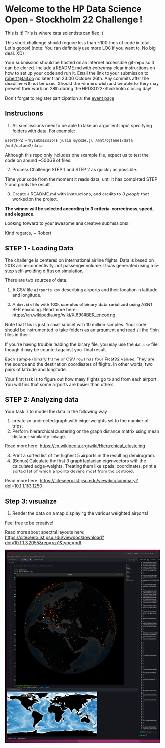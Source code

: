 # Welcome to the HP Data Science Open - Stockholm 22 Challenge !

This is it! This is where data scientists can flex :)

This short challenge should require less than ~100 lines of code in total. Let's goooo!
(note: You can definitely use more LOC if you want to. No big deal. XD)

Your submission should be hosted on an internet accessible git-repo so it can be cloned. Include a README.md with *extremely* clear instructions on how to set up your code and run it. Email the link to your submission to robert@taif.co no later than 23:00 October 26th. Any commits after the deadline will not be used. Should the winners wish and be able to, they may present their work on 28th during the HPDSO22-Stockholm closing day!

Don't forget to register participation at the [event page](https://www.hyperightdataclub.com/hp-data-science-open-stockholm/)

## Instructions

1. All sumbissions need to be able to take an argument input specifying folders with data. For example:

`user@HPZ:~/mysubmission$ julia mycode.jl /mnt/optane1/data /mnt/optane2/data`

Although this repo only includes one example file, expect us to test the code on around ~500GB of files.

2. Process Challenge STEP 1 and STEP 2 as quickly as possible. 

Time your code from the moment it reads data, until it has completed STEP 2 and prints the result.

3. Create a README.md with instructions, and credits to _3 people_ that worked on the project.

**The winner will be selected according to 3 criteria: correctness, speed, and elegance.**

Looking forward to your awesome and creative submissions!!

Kind regards,
~ Robert

## STEP 1 - Loading Data

The challenge is centered on international airline flights.
Data is based on 2018 arline connectivity, not passenger volume.
It was generated using a 5-step self-avoiding diffusion simulation.

There are two sources of data.

1. A CSV file `airports.csv` describing airports and their location in latitude and longitude.

2. A `dat.bin` file with 100k samples of binary data serialized using ASN1 BER encoding.
Read more here: https://en.wikipedia.org/wiki/X.690#BER_encoding

Note that this is just a small subset with 10 million samples.
Your code should be instrumented to take folders as an argument and read all the *.bin files in them.

If you're having trouble reading the binary file, you may use the `dat.csv` file, though it may be counted against your final result. 

Each sample (binary frame or CSV row) has four Float32 values.
They are the source and the destination coordinates of flights.
In other words, two pairs of latitude and longitude.

Your first task is to figure out how many flights go to and from each airport.
You will find that some airports are busier than others.

## STEP 2: Analyzing data

Your task is to model the data in the following way
1. create an undirected graph with edge-weights set to the number of trips.
2. Perform hierarchical clustering on the graph distance matrix using mean distance similarity linkage.

Read more here: https://en.wikipedia.org/wiki/Hierarchical_clustering

3. Print a sorted list of the highest 5 airports in the resulting dendrogram.
4. (Bonus) Calculate the first 3 graph laplacian eigenvectors with the calculated edge-weights.
Treating them like spatial coordinates, print a sorted list of which airpoirts deviate most from the centroid.

Read more here: https://citeseerx.ist.psu.edu/viewdoc/summary?doi=10.1.1.183.1250

## Step 3: visualize

1. Render the data on a map displaying the various weighted airports!

Feel free to be creative!

Read more about spectral layouts here:
https://citeseerx.ist.psu.edu/viewdoc/download?doi=10.1.1.3.2055&rep=rep1&type=pdf

![What a visualization of the data can look like.](https://github.com/TheAIFramework/HPDSO22-Stockholm-Challenge/raw/master/viz.png)
